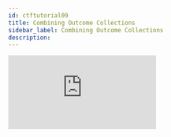 ```yaml
---
id: ctftutorial09
title: Combining Outcome Collections
sidebar_label: Combining Outcome Collections
description:
---
```

<div class="resp-container">
    <iframe class="resp-iframe" src="https://www.youtube-nocookie.com/embed/uZNWq07Y4Ag?start=705" frameborder="0" allow="accelerometer; autoplay; encrypted-media; gyroscope; picture-in-picture" allowfullscreen></iframe>
</div>

##
